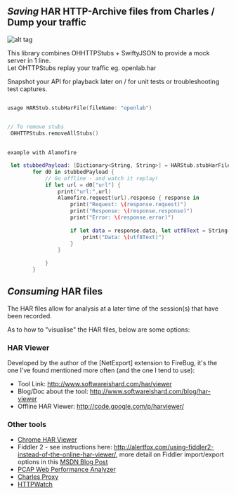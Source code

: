 ## *Saving* HAR HTTP-Archive files from Charles / Dump your traffic
![alt tag](https://cdn-docs-images.paw.cloud/export-request-1ef93f21d433ce40e9e079e702a85191.png)


This library combines OHHTTPStubs + SwiftyJSON to provide a mock server in 1 line.   
Let OHTTPStubs replay your traffic eg. openlab.har

Snapshot your API for playback later on / for unit tests or troubleshooting test captures. 

```swift

usage HARStub.stubHarFile(fileName: "openlab")


// To remove stubs
 OHHTTPStubs.removeAllStubs()
 
 
example with Alamofire 

 let stubbedPayload: [Dictionary<String, String>] = HARStub.stubHarFile(fileName: "openlab")
        for d0 in stubbedPayload {
            // Go offline - and watch it replay!
            if let url = d0["url"] {
                print("url:",url)
                Alamofire.request(url).response { response in
                    print("Request: \(response.request)")
                    print("Response: \(response.response)")
                    print("Error: \(response.error)")
                    
                    if let data = response.data, let utf8Text = String(data: data, encoding: .utf8) {
                        print("Data: \(utf8Text)")
                    }
                }
                
            }
        }
 ```




## *Consuming* HAR files
The HAR files allow for analysis at a later time of the session(s) that have been recorded.

As to how to "visualise" the HAR files, below are some options:

### HAR Viewer
Developed by the author of the [NetExport] extension to FireBug, it's the one I've found mentioned more often (and the one I tend to use):

* Tool Link: <http://www.softwareishard.com/har/viewer>
* Blog/Doc about the tool: <http://www.softwareishard.com/blog/har-viewer>
* Offline HAR Viewer: <http://code.google.com/p/harviewer/>

### Other tools
* [Chrome HAR Viewer](http://ericduran.github.io/chromeHAR/)
* Fiddler 2 - see instructions here: <http://alertfox.com/using-fiddler2-instead-of-the-online-har-viewer/>, more detail on Fiddler import/export options in this [MSDN Blog Post](http://blogs.msdn.com/b/fiddler/archive/2010/06/30/import-and-export-http-archives-from-fiddler.aspx)
* [PCAP Web Performance Analyzer](http://pcapperf.appspot.com/)
* [Charles Proxy](http://www.charlesproxy.com/documentation/version-history/)
* [HTTPWatch](http://blog.httpwatch.com/2009/10/19/httpwatch-version-62-supports-data-exchange-with-firebug/)
